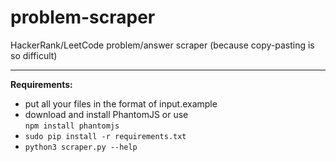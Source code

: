 # problem-scraper
HackerRank/LeetCode problem/answer scraper
(because copy-pasting is so difficult)
***
**Requirements:**  
* put all your files in the format of input.example   
* download and install PhantomJS or use  
`npm install phantomjs`   
* `sudo pip install -r requirements.txt`  
* `python3 scraper.py --help`

